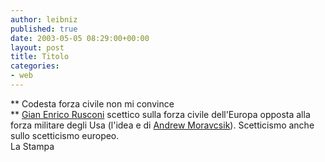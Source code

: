 ```yaml
---
author: leibniz
published: true
date: 2003-05-05 08:29:00+00:00
layout: post
title: Titolo
categories:
- web
---
```


   ** Codesta forza civile non mi convince   
**  [   Gian Enrico Rusconi](http://www.lastampa.it/redazione/editoriali/ngeditoriale1.asp) scettico sulla forza civile dell'Europa opposta alla forza militare degli Usa (l'idea e di  [   Andrew Moravcsik](http://leibniz.splinder.it/1051964664#202732)). Scetticismo anche sullo scetticismo europeo.   
La Stampa
